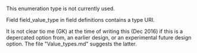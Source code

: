 This enumeration type is not currently used.

Field field_value_type in field definitions contains a type URI.

It is not clear tio me (GK) at the time of writing this (Dec 2016) if
this is a depercated option from, an earlier design, or an experimental
future design option.  The file "Value_types.md" suggests the latter.
